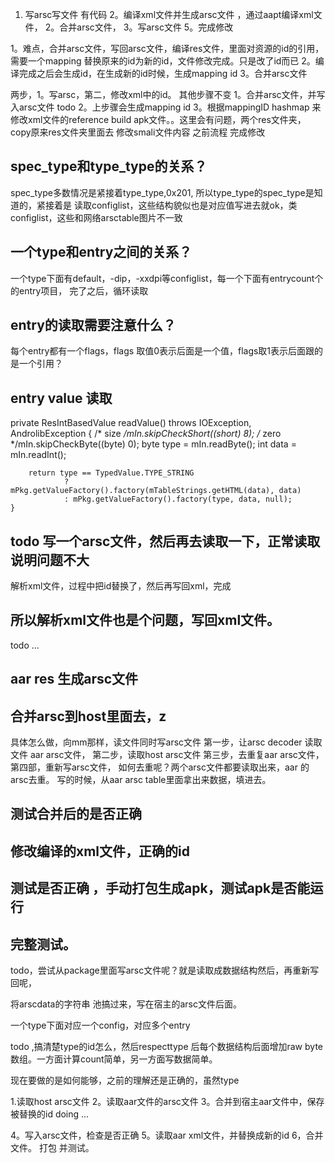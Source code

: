 1. 写arsc写文件 有代码
2。编译xml文件并生成arsc文件 ，通过aapt编译xml文件，
2。合并arsc文件，
3。写arsc文件
5。完成修改


1。难点，合并arsc文件，写回arsc文件，编译res文件，里面对资源的id的引用，需要一个mapping
替换原来的id为新的id，文件修改完成。只是改了id而已
2。编译完成之后会生成id，在生成新的id时候，生成mapping id
3。合并arsc文件

两步，1。写arsc，第二，修改xml中的id。
其他步骤不变
1。合并arsc文件，并写入arsc文件 todo
2。上步骤会生成mapping id
3。根据mappingID hashmap 来修改xml文件的reference
build apk文件。。这里会有问题，两个res文件夹，copy原来res文件夹里面去
修改smali文件内容
之前流程
完成修改

## spec_type和type_type的关系？
spec_type多数情况是紧接着type_type,0x201, 所以type_type的spec_type是知道的，紧接着是
读取configlist，这些结构貌似也是对应值写进去就ok，类configlist，这些和网络arsctable图片不一致

## 一个type和entry之间的关系？
一个type下面有default，-dip，-xxdpi等configlist，每一个下面有entrycount个的entry项目，
完了之后，循环读取

## entry的读取需要注意什么？
每个entry都有一个flags，flags 取值0表示后面是一个值，flags取1表示后面跟的是一个引用？

## entry value 读取
 private ResIntBasedValue readValue() throws IOException, AndrolibException {
		/* size */mIn.skipCheckShort((short) 8);
		/* zero */mIn.skipCheckByte((byte) 0);
        byte type = mIn.readByte();
        int data = mIn.readInt();

        return type == TypedValue.TYPE_STRING
                ? mPkg.getValueFactory().factory(mTableStrings.getHTML(data), data)
                : mPkg.getValueFactory().factory(type, data, null);
    }
    


## todo 写一个arsc文件，然后再去读取一下，正常读取说明问题不大
解析xml文件，过程中把id替换了，然后再写回xml，完成
## 所以解析xml文件也是个问题，写回xml文件。



todo ...
## aar res 生成arsc文件
## 合并arsc到host里面去，z
具体怎么做，向mm那样，读文件同时写arsc文件
第一步，让arsc decoder 读取文件 aar arsc文件，
第二步，读取host arsc文件
第三步，去重复aar arsc文件，
第四部，重新写arsc文件，
如何去重呢？两个arsc文件都要读取出来，aar 的arsc去重。
写的时候，从aar arsc table里面拿出来数据，填进去。

## 测试合并后的是否正确

## 修改编译的xml文件，正确的id
## 测试是否正确 ，手动打包生成apk，测试apk是否能运行

## 完整测试。

todo，尝试从package里面写arsc文件呢？就是读取成数据结构然后，再重新写回呢，

将arscdata的字符串 池搞过来，写在宿主的arsc文件后面。

一个type下面对应一个config，对应多个entry

todo ,搞清楚type的id怎么，然后respecttype 后每个数据结构后面增加raw byte数组。一方面计算count简单，另一方面写数据简单。

现在要做的是如何能够，之前的理解还是正确的，虽然type




1.读取host arsc文件
2。读取aar文件的arsc文件
3。合并到宿主aar文件中，保存被替换的id doing ...

4。写入arsc文件，检查是否正确
5。读取aar xml文件，并替换成新的id
6，合并文件。
打包
并测试。